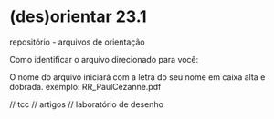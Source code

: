 # (des)orientar 23.1
repositório - arquivos de orientação 

Como identificar o arquivo direcionado para você:

O nome do arquivo iniciará com a letra do seu nome em caixa alta e dobrada. 
exemplo: RR_PaulCézanne.pdf


// tcc // artigos // laboratório de desenho 


